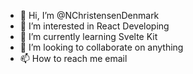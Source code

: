 - 👋 Hi, I’m @NChristensenDenmark
- 👀 I’m interested in React Developing
- 🌱 I’m currently learning Svelte Kit
- 💞️ I’m looking to collaborate on anything
- 📫 How to reach me email

<!---
NChristensenDenmark/NChristensenDenmark is a ✨ special ✨ repository because its `README.md` (this file) appears on your GitHub profile.
You can click the Preview link to take a look at your changes.
--->
